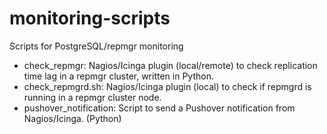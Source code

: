 monitoring-scripts
==============

Scripts for PostgreSQL/repmgr monitoring

- check_repmgr: Nagios/Icinga plugin (local/remote) to check replication time lag in a repmgr cluster, written in Python.
- check_repmgrd.sh: Nagios/Icinga plugin (local) to check if repmgrd is running in a repmgr cluster node.
- pushover_notification: Script to send a Pushover notification from Nagios/Icinga. (Python)
